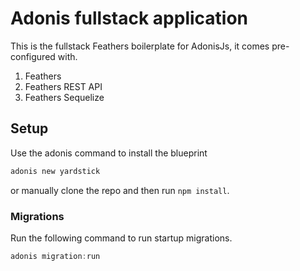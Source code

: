 # Adonis fullstack application

This is the fullstack Feathers boilerplate for AdonisJs, it comes pre-configured with.

1. Feathers
2. Feathers REST API
3. Feathers Sequelize

## Setup

Use the adonis command to install the blueprint

```bash
adonis new yardstick
```

or manually clone the repo and then run `npm install`.


### Migrations

Run the following command to run startup migrations.

```js
adonis migration:run
```
